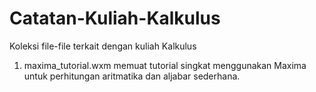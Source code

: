 # Catatan-Kuliah-Kalkulus
Koleksi file-file terkait dengan kuliah Kalkulus
1. maxima_tutorial.wxm memuat tutorial singkat menggunakan Maxima untuk perhitungan aritmatika dan aljabar sederhana.

